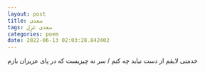 ```yaml
---
layout: post
title: سعدی
tags: سعدی غزل
categories: poem
date: 2022-06-13 02:03:28.842402
---
```


خدمتی لایقم از دست نیاید چه کنم / سر نه چیزیست که در پای عزیزان بازم